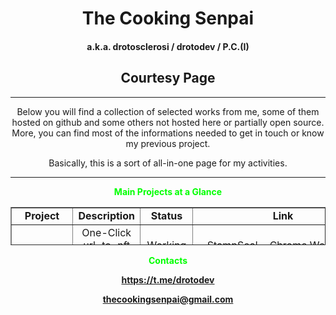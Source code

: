 <center>
<h1>The Cooking Senpai</h1>
<h4>a.k.a. drotosclerosi / drotodev / P.C.(I)</h4>
<h2>Courtesy Page</h2>
</center><hr /><center>
<p>Below you will find a collection of selected works from me, some of them hosted on github and some others not hosted here or partially open source. More, you can find most of the informations needed to get in touch or know my previous project.</p>
<p>Basically, this is a sort of all-in-one page for my activities.</p>
<hr /><span style="color: #00ff00;"><strong>Main Projects at a Glance</strong></span></center><center><span style="color: #00ff00;"><strong></strong></span></center><center>
<table border="1" style="border-collapse: collapse; width: 100%; height: 61px;">
<tbody>
<tr style="height: 21px;">
<td style="width: 25%; text-align: center; height: 21px;"><strong>Project</strong></td>
<td style="width: 25%; text-align: center; height: 21px;"><strong>Description</strong></td>
<td style="width: 25%; text-align: center; height: 21px;"><strong>Status</strong></td>
<td style="width: 25%; text-align: center; height: 21px;"><strong>Link</strong></td>
</tr>
<tr style="height: 10px;">
<td style="width: 25%; text-align: center; height: 10px;">StampSeal</td>
<td style="width: 25%; text-align: center; height: 10px;">One-Click url-to-nft Chrome extension</td>
<td style="width: 25%; text-align: center; height: 10px;">Working Beta</td>
<td style="width: 25%; text-align: center; height: 10px;"><a href="https://chrome.google.com/webstore/detail/stampseal/boakpgknjhgcpmejbhdedmehiebajddc?hl=it">StampSeal - Chrome Web Store (google.com)</a></td>
</tr>
<tr style="height: 10px;">
<td style="width: 25%; text-align: center; height: 10px;">
<p>Frozen Memories</p>
</td>
<td style="width: 25%; text-align: center; height: 10px;">Automatic continuous news NFTizer ranked by importance</td>
<td style="width: 25%; text-align: center; height: 10px;">Work in progress</td>
<td style="width: 25%; text-align: center; height: 10px;"><a href="https://github.com/thecookingsenpai/FrozenMemories">thecookingsenpai/FrozenMemories: NFT Bot scraping the memorable news (github.com)</a></td>
</tr>
<tr style="height: 10px;">
<td style="width: 25%; text-align: center; height: 10px;">Keyfinder</td>
<td style="width: 25%; text-align: center; height: 10px;">ETH &amp; BSC compatible private key generator and balance checker with reports</td>
<td style="width: 25%; text-align: center; height: 10px;">Working release</td>
<td style="width: 25%; text-align: center; height: 10px;"><a href="https://github.com/thecookingsenpai/keyfinder">thecookingsenpai/keyfinder (github.com)</a></td>
</tr>
<tr style="height: 10px;">
<td style="width: 25%; text-align: center; height: 10px;">XSACKS</td>
<td style="width: 25%; text-align: center; height: 10px;">
<p>A crossed substitution alphabetical cipher with secured key</p>
</td>
<td style="width: 25%; text-align: center; height: 10px;">Done</td>
<td style="width: 25%; text-align: center; height: 10px;"><a href="https://github.com/thecookingsenpai/xsacks">thecookingsenpai/xsacks: A crossed substitution alphabetical cipher with secured key (github.com)</a></td>
</tr>
</tbody>
</table>
<p></p>
<strong><span style="color: #00ff00;">Contacts</span></strong></center><center><strong><span style="color: #00ff00;"></span></strong></center>
<p style="text-align: center;"><strong></strong></p>
<p style="text-align: center;"><strong><a href="https://t.me/drotodev">https://t.me/drotodev</a></strong></p>
<p style="text-align: center;"><strong><a href="mailto:thecookingsenpai@gmail.com">thecookingsenpai@gmail.com</a></strong></p>
<p style="text-align: center;"><strong></strong></p>
<div class="content"></div>
